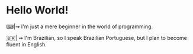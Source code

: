 # __Hello World__!

⌨|⇝ I'm just a mere beginner in the world of programming.

🇧🇷| ⇝ I'm Brazilian, so I speak Brazilian Portuguese, but I plan to become fluent in English.

